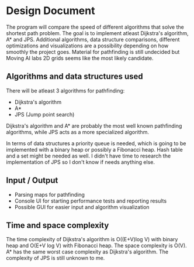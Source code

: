 # Design Document

The program will compare the speed of different algorithms that solve the shortest path problem. The goal is to implement atleast Dijkstra's algorithm, A* and JPS. Additional algorithms, data structure comparisons, different optimizations and visualizations are a possibility depending on how smoothly the project goes. Material for pathfinding is still undecided but Moving AI labs 2D grids seems like the most likely candidate.

## Algorithms and data structures used

There will be atleast 3 algorithms for pathfinding:
- Dijkstra's algorithm
- A*
- JPS (Jump point search)

Dijkstra's algorithm and A* are probably the most well known pathfinding algorithms, while JPS acts as a more specialized algorithm.

In terms of data structures a priority queue is needed, which is going to be implemented with a binary heap or possibly a Fibonacci heap. Hash table and a set might be needed as well. I didn't have time to research the implementation of JPS so I don't know if needs anything else.

## Input / Output

- Parsing maps for pathfinding
- Console UI for starting performance tests and reporting results
- Possible GUI for easier input and algorithm visualization

## Time and space complexity

The time complexity of Dijkstra's algorithm is O((E+V)log V) with binary heap and O(E+V log V) with Fibonacci heap. The space complexity is O(V). A* has the same worst case complexity as Dijkstra's algorithm. The complexity of JPS is still unknown to me.
